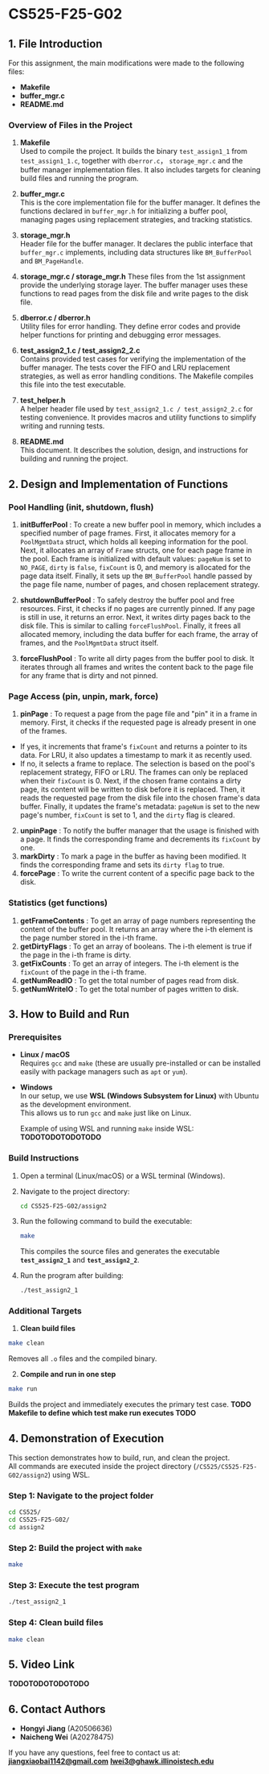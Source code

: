 # CS525-F25-G02

## 1. File Introduction

For this assignment, the main modifications were made to the following files:
- **Makefile**  
- **buffer_mgr.c**  
- **README.md**

### Overview of Files in the Project

1. **Makefile**  
   Used to compile the project. It builds the binary `test_assign1_1` from `test_assign1_1.c`, together with `dberror.c`， `storage_mgr.c` and the buffer manager implementation files. It also includes targets for cleaning build files and running the program.

2. **buffer_mgr.c**  
   This is the core implementation file for the buffer manager. It defines the functions declared in `buffer_mgr.h` for initializing a buffer pool, managing pages using replacement strategies, and tracking statistics.

3. **storage_mgr.h**  
   Header file for the buffer manager. It declares the public interface that `buffer_mgr.c` implements, including data structures like `BM_BufferPool` and `BM_PageHandle`.

4. **storage_mgr.c / storage_mgr.h**
   These files from the 1st assignment provide the underlying storage layer. The buffer manager uses these functions to read pages from the disk file and write pages to the disk file.

5. **dberror.c / dberror.h**  
   Utility files for error handling. They define error codes and provide helper functions for printing and debugging error messages.

6. **test_assign2_1.c / test_assign2_2.c**  
   Contains provided test cases for verifying the implementation of the buffer manager. The tests cover the FIFO and LRU replacement strategies, as well as error handling conditions. The Makefile compiles this file into the test executable.

7. **test_helper.h**  
   A helper header file used by `test_assign2_1.c / test_assign2_2.c` for testing convenience. It provides macros and utility functions to simplify writing and running tests.

8. **README.md**  
   This document. It describes the solution, design, and instructions for building and running the project.



## 2. Design and Implementation of Functions

### Pool Handling (init, shutdown, flush) 
1. **initBufferPool** : To create a new buffer pool in memory, which includes a specified number of page frames.
First, it allocates memory for a `PoolMgmtData` struct, which holds all keeping information for the pool.
Next, it allocates an array of `Frame` structs, one for each page frame in the pool. Each frame is initialized with default values: `pageNum` is set to `NO_PAGE`, `dirty` is `false`, `fixCount` is 0, and memory is allocated for the page data itself.
Finally, it sets up the `BM_BufferPool` handle passed by the page file name, number of pages, and chosen replacement strategy.

2. **shutdownBufferPool** : To safely destroy the buffer pool and free resources.
First, it checks if no pages are currently pinned. If any page is still in use, it returns an error.
Next, it writes dirty pages back to the disk file. This is similar to calling `forceFlushPool`.
Finally, it frees all allocated memory, including the data buffer for each frame, the array of frames, and the `PoolMgmtData` struct itself.

3. **forceFlushPool** : To write all dirty pages from the buffer pool to disk. It iterates through all frames and writes the content back to the page file for any frame that is dirty and not pinned.

### Page Access (pin, unpin, mark, force)
1. **pinPage** : To request a page from the page file and "pin" it in a frame in memory.
First, it checks if the requested page is already present in one of the frames.
- If yes, it increments that frame's `fixCount` and returns a pointer to its data. For LRU, it also updates a timestamp to mark it as recently used.
- If no, it selects a frame to replace. The selection is based on the pool's replacement strategy, FIFO or LRU. The frames can only be replaced when their `fixCount` is 0.
Next, if the chosen frame contains a dirty page, its content will be written to disk before it is replaced.
Then, it reads the requested page from the disk file into the chosen frame's data buffer.
Finally, it updates the frame's metadata: `pageNum` is set to the new page's number, `fixCount` is set to 1, and the `dirty` flag is cleared.

2. **unpinPage** : To notify the buffer manager that the usage is finished with a page. It finds the corresponding frame and decrements its `fixCount` by one.
3. **markDirty** :  To mark a page in the buffer as having been modified. It finds the corresponding frame and sets its `dirty flag` to true. 
4. **forcePage** : To write the current content of a specific page back to the disk.


### Statistics (get functions)
1. **getFrameContents** : To get an array of page numbers representing the content of the buffer pool. It returns an array where the i-th element is the page number stored in the i-th frame.
2. **getDirtyFlags** : To get an array of booleans. The i-th element is true if the page in the i-th frame is dirty.
3. **getFixCounts** : To get an array of integers. The i-th element is the `fixCount` of the page in the i-th frame.
4. **getNumReadIO** : To get the total number of pages read from disk.
5. **getNumWriteIO** : To get the total number of pages written to disk.


## 3. How to Build and Run

### Prerequisites
- **Linux / macOS**  
  Requires `gcc` and `make` (these are usually pre-installed or can be installed easily with package managers such as `apt` or `yum`).

- **Windows**  
  In our setup, we use **WSL (Windows Subsystem for Linux)** with Ubuntu as the development environment.  
  This allows us to run `gcc` and `make` just like on Linux.  

  Example of using WSL and running `make` inside WSL:  
  ******TODOTODOTODOTODO****** 

### Build Instructions
1. Open a terminal (Linux/macOS) or a WSL terminal (Windows).
2. Navigate to the project directory:
   ```bash
   cd CS525-F25-G02/assign2
   ```

3. Run the following command to build the executable:

   ```bash
   make
   ```

   This compiles the source files and generates the executable **`test_assign2_1`** and **`test_assign2_2`**.

4. Run the program after building:

   ```bash
   ./test_assign2_1
   ```

### Additional Targets

1. **Clean build files**

  ```bash
  make clean
  ```

  Removes all `.o` files and the compiled binary.

2. **Compile and run in one step**

  ```bash
  make run
  ```

  Builds the project and immediately executes the primary test case. ******TODO Makefile to define which test make run executes TODO******




## 4. Demonstration of Execution

This section demonstrates how to build, run, and clean the project.  
All commands are executed inside the project directory (`/CS525/CS525-F25-G02/assign2`) using WSL.

### Step 1: Navigate to the project folder
```bash
cd CS525/
cd CS525-F25-G02/
cd assign2
```



### Step 2: Build the project with `make`

```bash
make
```



### Step 3: Execute the test program

```bash
./test_assign2_1
```



### Step 4: Clean build files

```bash
make clean
```






## 5. Video Link

  ******TODOTODOTODOTODO****** 

## 6. Contact Authors

* **Hongyi Jiang** (A20506636)
* **Naicheng Wei** (A20278475)

If you have any questions, feel free to contact us at: **[jiangxiaobai1142@gmail.com](mailto:jiangxiaobai1142@gmail.com)** **[lwei3@ghawk.illinoistech.edu](mailto:lwei3@ghawk.illinoistech.edu)**



